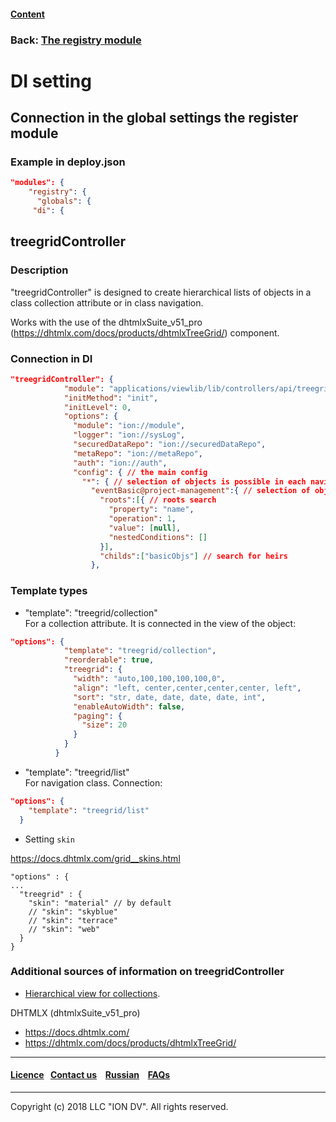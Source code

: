 #### [Content](/docs/en/index.md)

### Back: [The registry module](/docs/en/3_modules_description/registry.md)

# DI setting

## Connection in the global settings the register module 

### Example in deploy.json

```json
"modules": {
    "registry": {
      "globals": {
	 "di": {
```

## treegridController

### Description

"treegridController" is designed to create hierarchical lists of objects in a class collection attribute or in class navigation.  

Works with the use of the dhtmlxSuite_v51_pro (https://dhtmlx.com/docs/products/dhtmlxTreeGrid/) component.

### Connection in DI

```json
"treegridController": {
            "module": "applications/viewlib/lib/controllers/api/treegrid",
            "initMethod": "init",
            "initLevel": 0,
            "options": {
              "module": "ion://module",
              "logger": "ion://sysLog",
              "securedDataRepo": "ion://securedDataRepo",
              "metaRepo": "ion://metaRepo",
              "auth": "ion://auth",
              "config": { // the main config
                "*": { // selection of objects is possible in each navigation
                  "eventBasic@project-management":{ // selection of objects in the specified class
                    "roots":[{ // roots search
                      "property": "name",
                      "operation": 1,
                      "value": [null],
                      "nestedConditions": []
                    }],
                    "childs":["basicObjs"] // search for heirs
                  },
```

### Template types

* "template": "treegrid/collection"   
For a collection attribute. It is connected in the view of the object:   

```json
"options": {
            "template": "treegrid/collection",
            "reorderable": true,
            "treegrid": {
              "width": "auto,100,100,100,100,0",
              "align": "left, center,center,center,center, left",
              "sort": "str, date, date, date, date, int",
              "enableAutoWidth": false,
              "paging": {
                "size": 20
              }
            }
          }
```
* "template": "treegrid/list"   
For navigation class. Connection:   

```json
"options": {
    "template": "treegrid/list"
  }
```

* Setting `skin`

https://docs.dhtmlx.com/grid__skins.html

```
"options" : {
...
  "treegrid" : {
	"skin": "material" // by default
	// "skin": "skyblue"
	// "skin": "terrace"
	// "skin": "web"
  }
}
```

### Additional sources of information on treegridController

* [Hierarchical view for collections](/docs/en/2_system_description/platform_configuration/deploy_modules.md#setting-a-hierarchical-view-of-collections).

 DHTMLX (dhtmlxSuite_v51_pro)

 * https://docs.dhtmlx.com/
 * https://dhtmlx.com/docs/products/dhtmlxTreeGrid/

 --------------------------------------------------------------------------  


 #### [Licence](/LICENCE.md)&ensp;  [Contact us](https://iondv.ru/index.html) &ensp;  [Russian](/docs/ru/3_modules_description/registry_treegrid.md) &ensp; [FAQs](/faqs.md)          



--------------------------------------------------------------------------  

Copyright (c) 2018 LLC "ION DV".
All rights reserved.